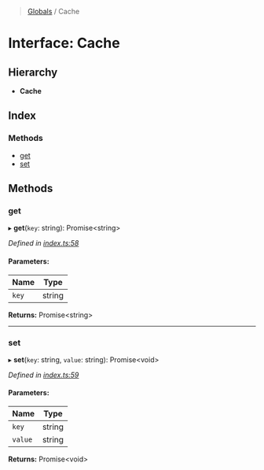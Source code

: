> [Globals](../globals.md) / Cache

# Interface: Cache

## Hierarchy

* **Cache**

## Index

### Methods

* [get](cache.md#get)
* [set](cache.md#set)

## Methods

### get

▸ **get**(`key`: string): Promise\<string>

*Defined in [index.ts:58](https://github.com/FranckFreiburger/vue3-sfc-loader/blob/a9f0d3d/src/index.ts#L58)*

#### Parameters:

Name | Type |
------ | ------ |
`key` | string |

**Returns:** Promise\<string>

___

### set

▸ **set**(`key`: string, `value`: string): Promise\<void>

*Defined in [index.ts:59](https://github.com/FranckFreiburger/vue3-sfc-loader/blob/a9f0d3d/src/index.ts#L59)*

#### Parameters:

Name | Type |
------ | ------ |
`key` | string |
`value` | string |

**Returns:** Promise\<void>
